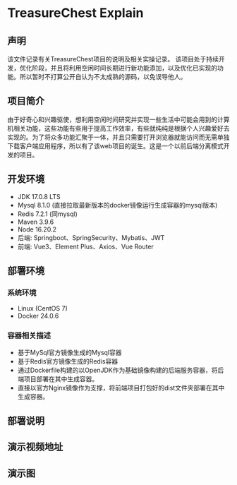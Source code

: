 # TreasureChest Explain
## 声明
该文件记录有关TreasureChest项目的说明及相关实操记录。
该项目处于持续开发，优化阶段，并且将利用空闲时间长期进行新功能添加，以及优化已实现的功能。所以暂时不打算公开自认为不太成熟的源码，以免误导他人。
## 项目简介
由于好奇心和兴趣驱使，想利用空闲时间研究并实现一些生活中可能会用到的计算机相关功能，这些功能有些用于提高工作效率，有些就纯纯是根据个人兴趣爱好去实现的。为了将众多功能汇聚于一体，并且只需要打开浏览器就能访问而无需单独下载客户端应用程序，所以有了该web项目的诞生。这是一个以前后端分离模式开发的项目。
## 开发环境
- JDK 17.0.8 LTS
- Mysql 8.1.0 (直接拉取最新版本的docker镜像运行生成容器的mysql版本)
- Redis 7.2.1 (同mysql)
- Maven 3.9.6
- Node 16.20.2
- 后端: Springboot、SpringSecurity、Mybatis、JWT
- 前端: Vue3、Element Plus、Axios、Vue Router
## 部署环境
### 系统环境
- Linux (CentOS 7)
- Docker 24.0.6
### 容器相关描述
- 基于MySql官方镜像生成的Mysql容器
- 基于Redis官方镜像生成的Redis容器
- 通过Dockerfile构建的以OpenJDK作为基础镜像构建的后端服务容器，将后端项目部署在其中生成容器。
- 直接以官方Nginx镜像作为支撑，将前端项目打包好的dist文件夹部署在其中生成容器。
## 部署说明

## 演示视频地址

## 演示图

